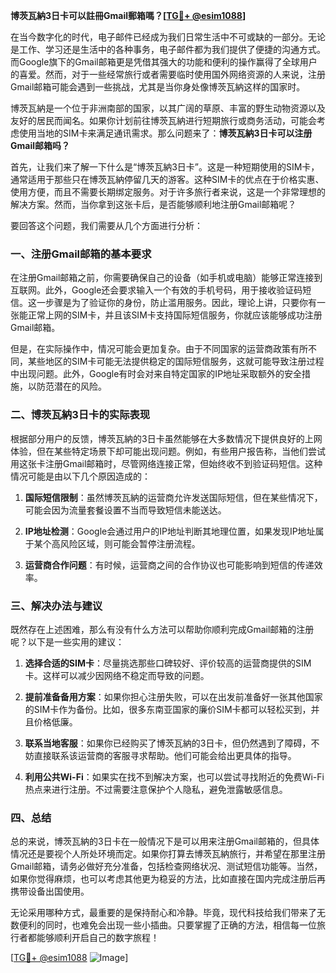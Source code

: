 **博茨瓦納3日卡可以註冊Gmail郵箱嗎？[[TG💪+ @esim1088](https://t.me/s/esim1088)]**

在当今数字化的时代，电子邮件已经成为我们日常生活中不可或缺的一部分。无论是工作、学习还是生活中的各种事务，电子邮件都为我们提供了便捷的沟通方式。而Google旗下的Gmail邮箱更是凭借其强大的功能和便利的操作赢得了全球用户的喜爱。然而，对于一些经常旅行或者需要临时使用国外网络资源的人来说，注册Gmail邮箱可能会遇到一些挑战，尤其是当你身处像博茨瓦納这样的国家时。

博茨瓦納是一个位于非洲南部的国家，以其广阔的草原、丰富的野生动物资源以及友好的居民而闻名。如果你计划前往博茨瓦納进行短期旅行或商务活动，可能会考虑使用当地的SIM卡来满足通讯需求。那么问题来了：**博茨瓦納3日卡可以注册Gmail邮箱吗？**

首先，让我们来了解一下什么是“博茨瓦納3日卡”。这是一种短期使用的SIM卡，通常适用于那些只在博茨瓦納停留几天的游客。这种SIM卡的优点在于价格实惠、使用方便，而且不需要长期绑定服务。对于许多旅行者来说，这是一个非常理想的解决方案。然而，当你拿到这张卡后，是否能够顺利地注册Gmail邮箱呢？

要回答这个问题，我们需要从几个方面进行分析：

### 一、注册Gmail邮箱的基本要求

在注册Gmail邮箱之前，你需要确保自己的设备（如手机或电脑）能够正常连接到互联网。此外，Google还会要求输入一个有效的手机号码，用于接收验证码短信。这一步骤是为了验证你的身份，防止滥用服务。因此，理论上讲，只要你有一张能正常上网的SIM卡，并且该SIM卡支持国际短信服务，你就应该能够成功注册Gmail邮箱。

但是，在实际操作中，情况可能会更加复杂。由于不同国家的运营商政策有所不同，某些地区的SIM卡可能无法提供稳定的国际短信服务，这就可能导致注册过程中出现问题。此外，Google有时会对来自特定国家的IP地址采取额外的安全措施，以防范潜在的风险。

### 二、博茨瓦納3日卡的实际表现

根据部分用户的反馈，博茨瓦納的3日卡虽然能够在大多数情况下提供良好的上网体验，但在某些特定场景下却可能出现问题。例如，有些用户报告称，当他们尝试用这张卡注册Gmail邮箱时，尽管网络连接正常，但始终收不到验证码短信。这种情况可能是由以下几个原因造成的：

1. **国际短信限制**：虽然博茨瓦納的运营商允许发送国际短信，但在某些情况下，可能会因为流量套餐设置不当而导致短信未能送达。
   
2. **IP地址检测**：Google会通过用户的IP地址判断其地理位置，如果发现IP地址属于某个高风险区域，则可能会暂停注册流程。

3. **运营商合作问题**：有时候，运营商之间的合作协议也可能影响到短信的传递效率。

### 三、解决办法与建议

既然存在上述困难，那么有没有什么方法可以帮助你顺利完成Gmail邮箱的注册呢？以下是一些实用的建议：

1. **选择合适的SIM卡**：尽量挑选那些口碑较好、评价较高的运营商提供的SIM卡。这样可以减少因网络不稳定而导致的问题。

2. **提前准备备用方案**：如果你担心注册失败，可以在出发前准备好一张其他国家的SIM卡作为备份。比如，很多东南亚国家的廉价SIM卡都可以轻松买到，并且价格低廉。

3. **联系当地客服**：如果你已经购买了博茨瓦納的3日卡，但仍然遇到了障碍，不妨直接联系该运营商的客服寻求帮助。他们可能会给出更具体的指导。

4. **利用公共Wi-Fi**：如果实在找不到解决方案，也可以尝试寻找附近的免费Wi-Fi热点来进行注册。不过需要注意保护个人隐私，避免泄露敏感信息。

### 四、总结

总的来说，博茨瓦納的3日卡在一般情况下是可以用来注册Gmail邮箱的，但具体情况还是要视个人所处环境而定。如果你打算去博茨瓦納旅行，并希望在那里注册Gmail邮箱，请务必做好充分准备，包括检查网络状况、测试短信功能等。当然，如果你觉得麻烦，也可以考虑其他更为稳妥的方法，比如直接在国内完成注册后再携带设备出国使用。

无论采用哪种方式，最重要的是保持耐心和冷静。毕竟，现代科技给我们带来了无数便利的同时，也难免会出现一些小插曲。只要掌握了正确的方法，相信每一位旅行者都能够顺利开启自己的数字旅程！

[[TG💪+ @esim1088](https://t.me/s/esim1088) ![Image](https://i.postimg.cc/4NQfJmqS/Snipaste-2025-05-13-00-14-12.png)]